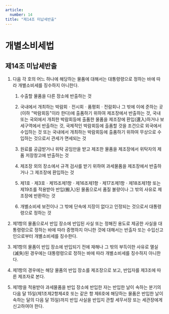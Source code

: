 ```yaml
---
article:
  number: 14
title: "제14조 미납세반출"
---
```

# 개별소비세법

## 제14조 미납세반출

1. 다음 각 호의 어느 하나에 해당하는 물품에 대해서는 대통령령으로 정하는 바에 따라 개별소비세를 징수하지 아니한다.

    1. 수출할 물품을 다른 장소에 반출하는 것

    2. 국내에서 개최하는 박람회ㆍ전시회ㆍ품평회ㆍ전람회나 그 밖에 이에 준하는 곳(이하 "박람회등"이라 한다)에 출품하기 위하여 제조장에서 반출하는 것, 국내 또는 국외에서 개최한 박람회등에 출품한 물품을 제조장에 환입(還入)하거나 보세구역에서 반출하는 것, 국제적인 박람회등에 출품할 것을 조건으로 외국에서 수입하는 것 또는 국내에서 개최하는 박람회등에 출품하기 위하여 무상으로 수입하는 것으로서 관세가 면세되는 것

    3. 원료를 공급받거나 위탁 공임만을 받고 제조한 물품을 제조장에서 위탁자의 제품 저장창고에 반출하는 것

    4. 제조장 외의 장소에서 규격 검사를 받기 위하여 과세물품을 제조장에서 반출하거나 그 제조장에 환입하는 것

    5. 제1호ㆍ제3호ㆍ제15조제1항ㆍ제16조제1항ㆍ제17조제1항ㆍ제18조제1항 또는 제19조를 적용받아 반입(搬入)된 물품으로서 품질 불량이나 그 밖의 사유로 제조장에 반환하는 것

    6. 개별소비세 보전이나 그 밖에 단속에 지장이 없다고 인정되는 것으로서 대통령령으로 정하는 것

2. 제1항의 물품으로서 반입 장소에 반입된 사실 또는 정해진 용도로 제공한 사실을 대통령령으로 정하는 바에 따라 증명하지 아니한 것에 대해서는 반출자 또는 수입신고인으로부터 개별소비세를 징수한다.

3. 제1항의 물품이 반입 장소에 반입되기 전에 재해나 그 밖의 부득이한 사유로 멸실(滅失)된 경우에는 대통령령으로 정하는 바에 따라 개별소비세를 징수하지 아니한다.

4. 제1항의 경우에는 해당 물품의 반입 장소를 제조장으로 보고, 반입자를 제3조에 따른 제조자로 본다.

5. 제1항을 적용받아 과세물품을 반입 장소에 반입한 자는 반입한 날이 속하는 분기의 다음 달 15일(제1조제2항제4호 또는 같은 항 제6호에 해당하는 물품은 반입한 날이 속하는 달의 다음 달 15일)까지 반입 사실을 반입지 관할 세무서장 또는 세관장에게 신고하여야 한다.
